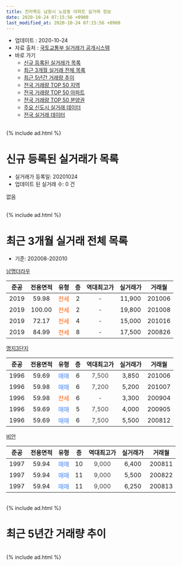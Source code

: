 ```yaml
---
title: 전라북도 남원시 노암동 아파트 실거래 정보
date: 2020-10-24 07:15:56 +0900
last_modified_at: 2020-10-24 07:15:56 +0900
---
```


* 업데이트 : 2020-10-24
* 자료 출처 : [국토교통부 실거래가 공개시스템](http://rt.molit.go.kr)
* 바로 가기
    * [신규 등록된 실거래가 목록](#신규-등록된-실거래가-목록)
    * [최근 3개월 실거래 전체 목록](#최근-3개월-실거래-전체-목록)
    * [최근 5년간 거래량 추이](#최근-5년간-거래량-추이)
    * [전국 거래량 TOP 50 지역](https://inasie.github.io/apt-trade-info/최근-3개월-전국에서-가장-거래가-많이-발생한-지역)
    * [전국 거래량 TOP 50 아파트](https://inasie.github.io/apt-trade-info/최근-3개월-전국에서-가장-거래가-많이-발생한-아파트)
    * [전국 거래량 TOP 50 분양권](https://inasie.github.io/apt-trade-info/최근-3개월-전국에서-가장-거래가-많이-발생한-분양권)
    * [주요 신도시 실거래 데이터](https://inasie.github.io/apt-trade-info/주요-신도시)
    * [전국 실거래 데이터](https://inasie.github.io/apt-trade-info/전국)
<br>
{% include ad.html %}
<br>

# 신규 등록된 실거래가 목록
* 실거래가 등록일: 20201024
* 업데이트 된 실거래 수: 0 건

없음

<br>
{% include ad.html %}
<br>

# 최근 3개월 실거래 전체 목록
* 기준: 202008-202010


[남명더라우](https://search.naver.com/search.naver?query=%EC%A0%84%EB%9D%BC%EB%B6%81%EB%8F%84+%EB%82%A8%EC%9B%90%EC%8B%9C+%EB%85%B8%EC%95%94%EB%8F%99+%EB%82%A8%EB%AA%85%EB%8D%94%EB%9D%BC%EC%9A%B0)

|준공|전용면적|유형|층|역대최고가|실거래가|거래월|
|:---:|:---:|:---:|:---:|:---:|:---:|:---:|
|2019|59.98|<span style="color:#ff5a00">전세</span>|2|<span style="color:#444444">-</span>|11,900|201006|
|2019|100.00|<span style="color:#ff5a00">전세</span>|2|<span style="color:#444444">-</span>|19,800|201008|
|2019|72.17|<span style="color:#ff5a00">전세</span>|4|<span style="color:#444444">-</span>|15,000|201016|
|2019|84.99|<span style="color:#ff5a00">전세</span>|8|<span style="color:#444444">-</span>|17,500|200826|

[명지3단지](https://search.naver.com/search.naver?query=%EC%A0%84%EB%9D%BC%EB%B6%81%EB%8F%84+%EB%82%A8%EC%9B%90%EC%8B%9C+%EB%85%B8%EC%95%94%EB%8F%99+%EB%AA%85%EC%A7%803%EB%8B%A8%EC%A7%80)

|준공|전용면적|유형|층|역대최고가|실거래가|거래월|
|:---:|:---:|:---:|:---:|:---:|:---:|:---:|
|1996|59.69|<span style="color:#4285f3">매매</span>|6|<span style="color:#444444">7,500</span>|3,850|201006|
|1996|59.98|<span style="color:#4285f3">매매</span>|6|<span style="color:#444444">7,200</span>|5,200|201007|
|1996|59.98|<span style="color:#ff5a00">전세</span>|6|<span style="color:#444444">-</span>|3,300|200904|
|1996|59.69|<span style="color:#4285f3">매매</span>|5|<span style="color:#444444">7,500</span>|4,000|200905|
|1996|59.69|<span style="color:#4285f3">매매</span>|6|<span style="color:#444444">7,500</span>|5,500|200812|

[비안](https://search.naver.com/search.naver?query=%EC%A0%84%EB%9D%BC%EB%B6%81%EB%8F%84+%EB%82%A8%EC%9B%90%EC%8B%9C+%EB%85%B8%EC%95%94%EB%8F%99+%EB%B9%84%EC%95%88)

|준공|전용면적|유형|층|역대최고가|실거래가|거래월|
|:---:|:---:|:---:|:---:|:---:|:---:|:---:|
|1997|59.94|<span style="color:#4285f3">매매</span>|10|<span style="color:#444444">9,000</span>|6,400|200811|
|1997|59.94|<span style="color:#4285f3">매매</span>|11|<span style="color:#444444">9,000</span>|5,500|200822|
|1997|59.94|<span style="color:#4285f3">매매</span>|11|<span style="color:#444444">9,000</span>|6,250|200813|


<br>
{% include ad.html %}
<br>

# 최근 5년간 거래량 추이


<div style="width:100%;">
    <canvas id="deal_progress" height="200"></canvas>
</div>

<script>
new Chart(document.getElementById("deal_progress"), {
    type: 'line',
    data: {
        labels: ['201510','201511','201512','201601','201602','201603','201604','201605','201606','201607','201608','201609','201610','201611','201612','201701','201702','201703','201704','201705','201706','201707','201708','201709','201710','201711','201712','201801','201802','201803','201804','201805','201806','201807','201808','201809','201810','201811','201812','201901','201902','201903','201904','201905','201906','201907','201908','201909','201910','201911','201912','202001','202002','202003','202004','202005','202006','202007','202008','202009','202010'],
        datasets: [{
            label: '매매',
            pointRadius: 1,
            data: [7, 2, 3, 3, 4, 4, 7, 5, 1, 3, 5, 2, 2, 4, 1, 2, 6, 3, 4, 6, 5, 4, 6, 7, 2, 2, 7, 2, 1, 5, 0, 1, 1, 2, 2, 1, 3, 2, 1, 1, 3, 2, 4, 6, 4, 4, 6, 4, 10, 7, 7, 2, 5, 5, 6, 7, 9, 3, 4, 1, 2],
            borderColor: "rgba(255, 201, 14, 1)",
            backgroundColor: "rgba(255, 201, 14, 0.5)",
            fill: false,
            lineTension: 0
        },{
            label: '전월세',
            pointRadius: 1,
            data: [3, 0, 3, 1, 0, 1, 0, 4, 1, 2, 1, 1, 1, 2, 2, 1, 1, 0, 1, 1, 0, 2, 1, 0, 1, 2, 0, 3, 2, 1, 0, 0, 1, 0, 0, 3, 3, 1, 0, 0, 0, 0, 0, 0, 2, 3, 2, 1, 1, 4, 4, 2, 4, 1, 4, 3, 3, 2, 1, 1, 3],
            borderColor: "rgba(0, 141, 185, 1)",
            backgroundColor: "rgba(0, 141, 185, 0.5)",
            fill: false,
            lineTension: 0
        }
        ]
    },
    options: {
        responsive: true,
        title: {
            display: false
        },
        tooltips: {
            mode: 'index',
            intersect: false
        },
        hover: {
            mode: 'nearest',
            intersect: true
        },
        scales: {
            xAxes: [{
                display: true,
                scaleLabel: {
                    display: true,
                    labelString: '년/월'
                }
            }],
            yAxes: [{
                display: true,
                ticks: {
                    suggestedMin: 0,
                },
                scaleLabel: {
                    display: true,
                    labelString: '실거래 수'
                }
            }]
        }
    }
});

</script>


<br>
{% include ad.html %}
<br>

